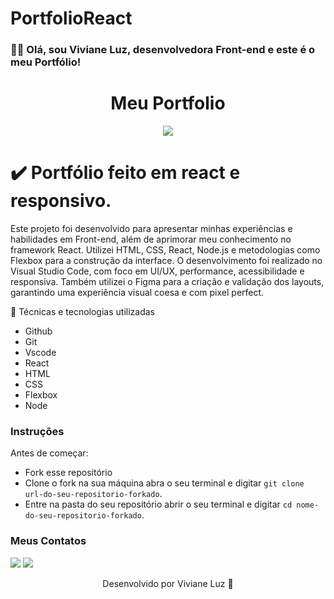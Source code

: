 # PortfolioReact

### ✋🏾 Olá, sou Viviane Luz, desenvolvedora Front-end e este é o meu Portfólio!


<h1 align="center"> Meu Portfolio </h1>

<p align="center">
<img loading="lazy" src="http://img.shields.io/static/v1?label=STATUS&message=EM%20DESENVOLVIMENTO&color=GREEN&style=for-the-badge"/>
</p>

# ✔️ Portfólio feito em react e responsivo.
Este projeto foi desenvolvido para apresentar minhas experiências e habilidades em Front-end, além de aprimorar meu conhecimento no framework React. Utilizei HTML, CSS, React, Node.js e metodologias como Flexbox para a construção da interface. O desenvolvimento foi realizado no Visual Studio Code, com foco em UI/UX, performance, acessibilidade e responsiva. Também utilizei o Figma para a criação e validação dos layouts, garantindo uma experiência visual coesa e com pixel perfect.

 :hammer:  Técnicas e tecnologias utilizadas
- Github
- Git
- Vscode
- React
- HTML
- CSS 
- Flexbox
- Node




### Instruções

Antes de começar:

- Fork esse repositório
- Clone o fork na sua máquina abra o seu terminal e digitar `git clone url-do-seu-repositorio-forkado`.
- Entre na pasta do seu repositório abrir o seu terminal e digitar `cd nome-do-seu-repositorio-forkado`.
### Meus Contatos

<div>
     <a href="https://www.linkedin.com/in/viviane-luz/-45875016a" target="_blank"><img src="https://img.shields.io/badge/-LinkedIn-%230077B5?style=for-the-badge&logo=linkedin&logoColor=white" target="_blank"></a> 
<a href = "mailto:contatovivianesluzz@gmail.com"><img src="https://img.shields.io/badge/-Gmail-%23333?style=for-the-badge&logo=gmail&logoColor=white" target="_blank"></a>
</div> 






<p align="center">
  Desenvolvido por Viviane Luz 🚀
</p>
